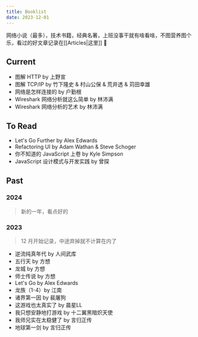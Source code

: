 ```yaml
---
title: Booklist
date: 2023-12-01
---
```


网络小说（最多），技术书籍，经典名著，上班没事干就有啥看啥，不图营养图个乐，看过的好文章记录在[[Articles|这里]] 🛌

## Current

- 图解 HTTP by 上野宣
- 图解 TCP/IP by 竹下隆史 & 村山公保 & 荒井透 & 苅田幸雄
- 网络是怎样连接的 by 户勤根
- Wireshark 网络分析就这么简单 by 林沛满
- Wireshark 网络分析的艺术 by 林沛满

## To Read

- Let's Go Further by Alex Edwards
- Refactoring UI by Adam Wathan & Steve Schoger
- 你不知道的 JavaScript 上卷 by Kyle Simpson
- JavaScript 设计模式与开发实践 by 曾探

## Past

### 2024

> 新的一年，看点好的




### 2023

> 12 月开始记录，中途弃掉就不计算在内了

- 逆流纯真年代 by 人间武库
- 五行天 by 方想
- 龙城 by 方想
- 师士传说 by 方想
- Let's Go by Alex Edwards
- 龙族（1-4）by 江南
- 诸界第一因 by 裴屠狗
- 这游戏也太真实了 by 晨星LL
- 我只想安静地打游戏 by 十二翼黑暗炽天使
- 我师兄实在太稳健了 by 言归正传
- 地球第一剑 by 言归正传
